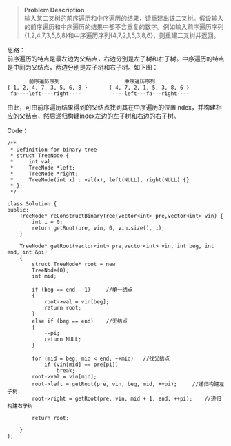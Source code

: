 > **Problem Description**  
输入某二叉树的前序遍历和中序遍历的结果，请重建出该二叉树。假设输入的前序遍历和中序遍历的结果中都不含重复的数字。例如输入前序遍历序列{1,2,4,7,3,5,6,8}和中序遍历序列{4,7,2,1,5,3,8,6}，则重建二叉树并返回。  

思路：  
前序遍历的特点是最左边为父结点，右边分别是左子树和右子树。中序遍历的特点是中间为父结点，两边分别是左子树和右子树。如下图：  
```
       前序遍历序列                     中序遍历序列  
{ 1, 2, 4, 7, 3, 5, 6, 8 }       { 4, 7, 2, 1, 5, 3, 8, 6 }
 fa----left----right----          ----left---fa---right----
```
由此，可由前序遍历结果得到的父结点找到其在中序遍历的位置index，并构建相应的父结点，然后递归构建index左边的左子树和右边的右子树。  

Code：
```
/**
 * Definition for binary tree
 * struct TreeNode {
 *     int val;
 *     TreeNode *left;
 *     TreeNode *right;
 *     TreeNode(int x) : val(x), left(NULL), right(NULL) {}
 * };
 */

class Solution {
public:
    TreeNode* reConstructBinaryTree(vector<int> pre,vector<int> vin) {
        int i = 0;
		return getRoot(pre, vin, 0, vin.size(), i);
    }
    
    TreeNode* getRoot(vector<int> pre,vector<int> vin, int beg, int end, int &pi)
	{
        struct TreeNode* root = new
        TreeNode(0);
        int mid;
        
        if (beg == end - 1)     //单一结点
        {
        	root->val = vin[beg];
        	return root;
        }
        else if (beg == end)    //无结点
        {
            --pi;
            return NULL;
        }
        
        for (mid = beg; mid < end; ++mid)   //找父结点
            if (vin[mid] == pre[pi])
                break;
        root->val = vin[mid];
        root->left = getRoot(pre, vin, beg, mid, ++pi);     //递归构建左子树
        root->right = getRoot(pre, vin, mid + 1, end, ++pi);    //递归构建右子树
        
        return root;
	    
    }
};
```